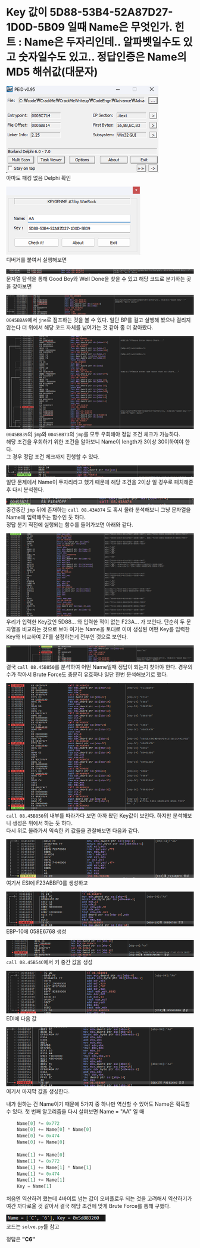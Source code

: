 # Key 값이 5D88-53B4-52A87D27-1D0D-5B09 일때 Name은 무엇인가. 힌트 : Name은 두자리인데.. 알파벳일수도 있고 숫자일수도 있고.. 정답인증은 Name의 MD5 해쉬값(대문자)

![alt text](image.png)  
아마도 패킹 없음 Delphi 확인

![alt text](image-1.png)  
디버거를 붙여서 실행해보면

![alt text](image-2.png)  
문자열 탐색을 통해 Good Boy와 Well Done을 찾을 수 있고 해당 코드로 분기하는 곳을 찾아보면

![alt text](image-3.png)  
`0045BBA9`에서 `jne`로 점프하는 것을 볼 수 있다. 일단 BP를 걸고 실행해 봤으나 걸리지 않는다 더 위에서 해당 코드 자체를 넘어가는 것 같아 좀 더 찾아봤다.

![alt text](image-4.png)  
`0045BB39`의 `jmp`와 `0045BB73`의 `jmp`를 모두 우회해야 정답 조건 체크가 가능하다.  
해당 조건을 우회하기 위한 조건을 알아보니 Name이 length가 3이상 30이하여야 한다.  
그 경우 정답 조건 체크까지 진행할 수 있다.

![alt text](image-5.png)  
일단 문제에서 Name이 두자리라고 했기 때문에 해당 조건을 2이상 일 경우로 패치해준 후 다시 분석한다.

![alt text](image-6.png)  
중간중간 `jmp` 뒤에 존재하는 `call 08.43A074` 도 혹시 몰라 분석해보니 그냥 문자열을 Name에 입력해주는 함수인 듯 하다.  
정답 분기 직전에 실행되는 함수를 들어가보면 아래와 같다.

![alt text](image-7.png)  
우리가 입력한 Key값인 5D88... 와 입력한 적이 없는 F23A... 가 보인다. 단순히 두 문자열을 비교하는 것으로 보아 여기는 Name을 토대로 이미 생성된 어떤 Key를 입력한 Key와 비교하여 ZF를 설정하는게 전부인 것으로 보인다.

![alt text](image-8.png)  
결국 `call 08.45B850`를 분석하여 어떤 Name일때 정답이 되는지 찾아야 한다. 경우의 수가 작아서 Brute Force도 충분히 유효하나 일단 한번 분석해보기로 했다.

![alt text](image-9.png)  
`call 08.45B850`의 내부를 따라가다 보면 아까 봤던 Key값이 보인다. 하지만 분석해보니 생성은 위에서 하는 듯 하다.  
다시 위로 올라가서 익숙한 키 값들을 관찰해보면 다음과 같다.

![alt text](image-10.png)  
여기서 ESI에 F23ABBF0를 생성하고

![alt text](image-11.png)  
EBP-10에 058E6768 생성

![alt text](image-12.png)  
`call 08.45B54C`에서 키 중간 값을 생성

![alt text](image-13.png)  
EDI에 다음 값

![alt text](image-14.png)  
여기서 마지막 값을 생성한다.

내가 원하는 건 Name이기 때문에 5가지 중 하나만 역산할 수 있어도 Name은 획득할 수 있다.
첫 번째 알고리즘을 다시 살펴보면
Name = "AA" 일 때

```python
    Name[0] *= 0x772
    Name[0] += Name[0] * Name[0]
    Name[0] *= 0x474
    Name[0] += Name[0]

    Name[1] += Name[0]
    Name[1] *= 0x772
    Name[1] += Name[1] * Name[1]
    Name[1] *= 0x474
    Name[1] += Name[1]
    Key = Name[1]
```

처음엔 역산하려 했는데 4바이트 넘는 값이 오버플로우 되는 것을 고려해서 역산하기가 여간 까다로울 것 같아서 결국 해당 조건에 맞게 Brute Force를 통해 구했다.

![alt text](image-15.png)  
코드는 `solve.py`를 참고

정답은 **"C6"**
